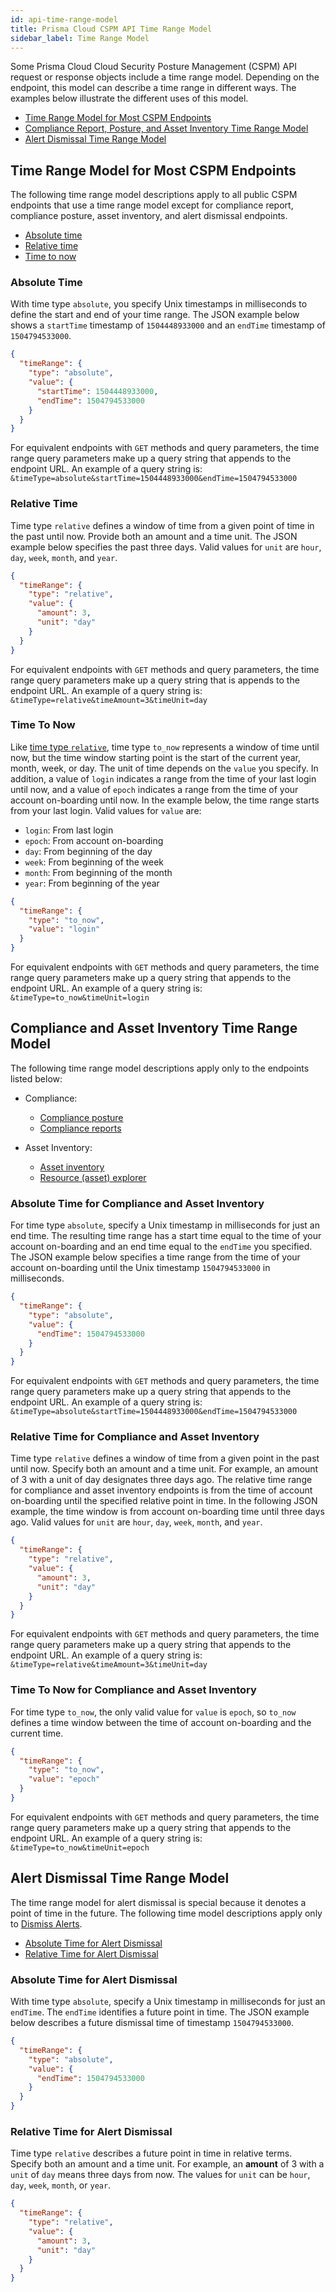 ```yaml
---
id: api-time-range-model
title: Prisma Cloud CSPM API Time Range Model
sidebar_label: Time Range Model
---
```


Some Prisma Cloud Cloud Security Posture Management (CSPM) API request or response objects include a time range model. Depending on the endpoint, this model can describe a time range in different ways. The examples below illustrate the different uses of this model.

- [Time Range Model for Most CSPM Endpoints](#time-range-model-for-most-cspm-endpoints)
- [Compliance Report, Posture, and Asset Inventory Time Range Model](#compliance-report-posture-and-asset-inventory-time-range-model)
- [Alert Dismissal Time Range Model](#alert-dismissal-time-range-model)

## Time Range Model for Most CSPM Endpoints

​The following time range model descriptions apply to all public CSPM endpoints that use a time range model except for compliance report, compliance posture, asset inventory, and alert dismissal endpoints.

- [Absolute time](#absolute-time)
- [Relative time](#relative-time)
- [Time to now](#time-to-now)

### Absolute Time

With time type `absolute`, you specify Unix timestamps in milliseconds to define the start and end of your time range. The JSON example below shows a `startTime` timestamp of `1504448933000` and an `endTime` timestamp of `1504794533000`.

```json
{
  "timeRange": {
    "type": "absolute",
    "value": {
      "startTime": 1504448933000,
      "endTime": 1504794533000
    }
  }
}
```

For equivalent endpoints with `GET` methods and query parameters, the time range query parameters make up a query string that appends
to the endpoint URL. An example of a query string is: `&timeType=absolute&startTime=1504448933000&endTime=1504794533000`

### Relative Time

Time type `relative` defines a window of time from a given point of time in the past until now. Provide both an amount and a time unit. The JSON example below specifies the past three days. Valid values for `unit` are `hour`, `day`, `week`, `month`, and `year`.

```json
{
  "timeRange": {
    "type": "relative",
    "value": {
      "amount": 3,
      "unit": "day"
    }
  }
}
```

For equivalent endpoints with `GET` methods and query parameters, the time range query parameters make up a query string that is appends
to the endpoint URL. An example of a query string is: `&timeType=relative&timeAmount=3&timeUnit=day`

### Time To Now

Like [time type `relative`](#relative-time), time type `to_now` represents a window of time until now, but the time window starting point is the start of the current year, month, week, or day. The unit of time depends on the `value` you specify. In addition, a value of `login` indicates a range from the time of your last login until now, and a value of `epoch` indicates a range from the time of your account on-boarding until now. In the example below, the time range starts from your last login. Valid values for `value` are:

- `login`: From last login
- `epoch`: From account on-boarding
- `day`: From beginning of the day
- `week`: From beginning of the week
- `month`: From beginning of the month
- `year`: From beginning of the year

```json
{
  "timeRange": {
    "type": "to_now",
    "value": "login"
  }
}
```

​For equivalent endpoints with `GET` methods and query parameters, the time range query parameters make up a query string that appends
to the endpoint URL. An example of a query string is: `&timeType=to_now&timeUnit=login`

## Compliance and Asset Inventory Time Range Model

The following time range model descriptions apply only to the endpoints listed below:

- Compliance:

  - [Compliance posture](/prisma-cloud/api/cspm/compliance-posture)
  - [Compliance reports](/prisma-cloud/api/cspm/reports)

- Asset Inventory:
  - [Asset inventory](/prisma-cloud/api/cspm/asset-inventory)
  - [Resource (asset) explorer](/prisma-cloud/api/cspm/resource-explorer)

### Absolute Time for Compliance and Asset Inventory

​For time type `absolute`, specify a Unix timestamp in milliseconds for just an end time. The resulting time range has a start time equal to the time of your account on-boarding and an end time equal to the `endTime` you specified. The JSON example below specifies a time range from the time of your account on-boarding until the Unix timestamp `1504794533000` in milliseconds.

```json
{
  "timeRange": {
    "type": "absolute",
    "value": {
      "endTime": 1504794533000
    }
  }
}
```

For equivalent endpoints with `GET` methods and query parameters, the time range query parameters make up a query string that appends
to the endpoint URL. An example of a query string is: `&timeType=absolute&startTime=1504448933000&endTime=1504794533000`

### Relative Time for Compliance and Asset Inventory

Time type `relative` defines a window of time from a given point in the past until now. Specify both an amount and a time unit. For example, an amount of 3 with a unit of day designates three days ago. The relative time range for compliance and asset inventory endpoints is from the time of account on-boarding until the specified relative point in time. In the following JSON example, the time window is from account on-boarding time until three days ago. Valid values for `unit` are `hour`, `day`, `week`, `month`, and `year`.

```json
{
  "timeRange": {
    "type": "relative",
    "value": {
      "amount": 3,
      "unit": "day"
    }
  }
}
```

For equivalent endpoints with `GET` methods and query parameters, the time range query parameters make up a query string that appends to the endpoint URL. An example of a query string is: `&timeType=relative&timeAmount=3&timeUnit=day`

### Time To Now for Compliance and Asset Inventory

For time type `to_now`, the only valid value for `value` is `epoch`, so `to_now` defines a time window between the time of account on-boarding and the current time.

```json
{
  "timeRange": {
    "type": "to_now",
    "value": "epoch"
  }
}
```

For equivalent endpoints with `GET` methods and query parameters, the time range query parameters make up a query string that appends
to the endpoint URL. An example of a query string is: `&timeType=to_now&timeUnit=epoch`

## Alert Dismissal Time Range Model

The time range model for alert dismissal is special because it denotes a point of time in the future. The following time model descriptions apply only to [Dismiss Alerts](/prisma-cloud/api/cspm/dismiss-alerts/).

- [Absolute Time for Alert Dismissal](#absolute-time-for-alert-dismissal)
- [Relative Time for Alert Dismissal](#relative-time-for-alert-dismissal)

### Absolute Time for Alert Dismissal

With time type `absolute`, specify a Unix timestamp in milliseconds for just an `endTime`. The `endTime` identifies a future point in time. The JSON example below describes a future dismissal time of timestamp `1504794533000`.

```json
{
  "timeRange": {
    "type": "absolute",
    "value": {
      "endTime": 1504794533000
    }
  }
}
```

### Relative Time for Alert Dismissal

Time type `relative` describes a future point in time in relative terms. Specify both an amount and a time unit. For example, an **amount** of 3 with a `unit` of `day` means three days from now. The values for `unit` can be `hour`, `day`, `week`, `month`, or `year`.

```json
{
  "timeRange": {
    "type": "relative",
    "value": {
      "amount": 3,
      "unit": "day"
    }
  }
}
```
